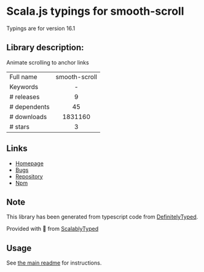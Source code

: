 
# Scala.js typings for smooth-scroll

Typings are for version 16.1

## Library description:
Animate scrolling to anchor links

|                    |                 |
| ------------------ | :-------------: |
| Full name          | smooth-scroll |
| Keywords           | - |
| # releases         | 9 |
| # dependents       | 45 |
| # downloads        | 1831160 |
| # stars            | 3 |

## Links
- [Homepage](https://github.com/cferdinandi/smooth-scroll#readme)
- [Bugs](https://github.com/cferdinandi/smooth-scroll/issues)
- [Repository](https://github.com/cferdinandi/smooth-scroll)
- [Npm](https://www.npmjs.com/package/smooth-scroll)
    


## Note
This library has been generated from typescript code from [DefinitelyTyped](https://definitelytyped.org).

Provided with :purple_heart: from [ScalablyTyped](https://github.com/oyvindberg/ScalablyTyped)

## Usage
See [the main readme](../../readme.md) for instructions.


